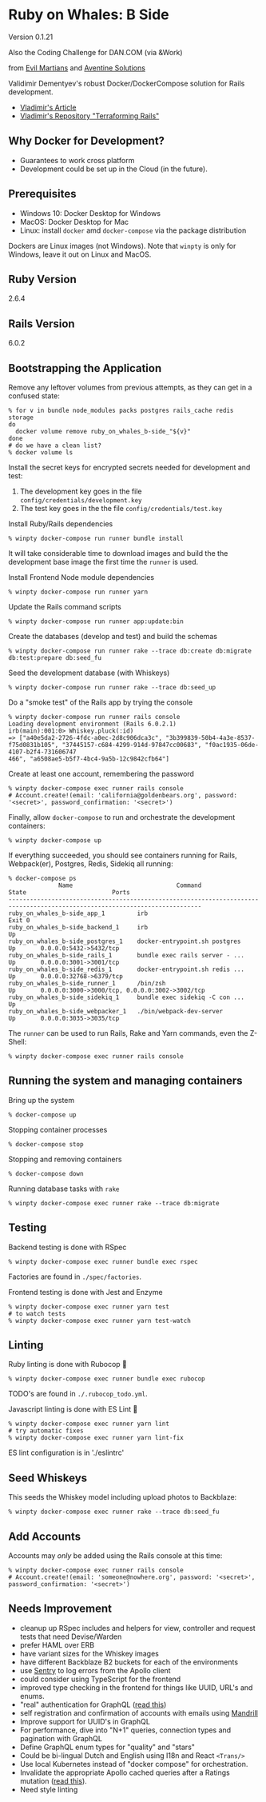 # Ruby on Whales: B Side
Version 0.1.21

Also the Coding Challenge for DAN.COM (via &Work)

from [Evil Martians](https://evilmartians.com/chronicles) and [Aventine Solutions](https://aventine.solutions/)

Validimir Dementyev's robust Docker/DockerCompose solution for Rails development.

* [Vladimir's Article](https://evilmartians.com/chronicles/ruby-on-whales-docker-for-ruby-rails-development)
* [Vladimir's Repository "Terraforming Rails"](https://github.com/evilmartians/terraforming-rails)

## Why Docker for Development?
* Guarantees to work cross platform
* Development could be set up in the Cloud (in the future).

## Prerequisites
* Windows 10: Docker Desktop for Windows
* MacOS: Docker Desktop for Mac
* Linux: install `docker` amd `docker-compose` via the package distribution

Dockers are Linux images (not Windows).
Note that `winpty` is only for Windows, leave it out on Linux and MacOS.

## Ruby Version
2.6.4

## Rails Version
6.0.2

## Bootstrapping the Application
Remove any leftover volumes from previous attempts, as they can get in a confused state:
```shell
% for v in bundle node_modules packs postgres rails_cache redis storage
do
  docker volume remove ruby_on_whales_b-side_"${v}"
done
# do we have a clean list?
% docker volume ls
```

Install the secret keys for encrypted secrets needed for development and test:
1) The development key goes in the file `config/credentials/development.key`
2) The test key goes in the the file `config/credentials/test.key`

Install Ruby/Rails dependencies
```shell
% winpty docker-compose run runner bundle install
```
It will take considerable time to download images and build the the development base image 
the first time the `runner` is used.

Install Frontend Node module dependencies
```shell
% winpty docker-compose run runner yarn
```

Update the Rails command scripts
```shell
% winpty docker-compose run runner app:update:bin
```

Create the databases (develop and test) and build the schemas
```shell
% winpty docker-compose run runner rake --trace db:create db:migrate db:test:prepare db:seed_fu
```

Seed the development database (with Whiskeys)
```shell
% winpty docker-compose run runner rake --trace db:seed_up
```

Do a "smoke test" of the Rails app by trying the console
```shell
% winpty docker-compose run runner rails console
Loading development environment (Rails 6.0.2.1)
irb(main):001:0> Whiskey.pluck(:id)
=> ["a40e5da2-2726-4fdc-a0ec-2d8c906dca3c", "3b399839-50b4-4a3e-8537-f75d0831b105", "37445157-c684-4299-914d-97847cc00683", "f0ac1935-06de-4107-b2f4-731606747
466", "a6508ae5-b5f7-4bc4-9a5b-12c9842cfb64"]
```

Create at least one account, remembering the password
```shell
% winpty docker-compose exec runner rails console
# Account.create!(email: 'california@goldenbears.org', password: '<secret>', password_confirmation: '<secret>')
```

Finally, allow `docker-compose` to run and orchestrate the development containers:
```shell
% winpty docker-compose up
```

If everything succeeded, you should see containers running for Rails, Webpack(er), Postgres, Redis,
Sidekiq all running:
```shell
% docker-compose ps
              Name                             Command               State                        Ports
----------------------------------------------------------------------------------------------------------------------------
ruby_on_whales_b-side_app_1         irb                              Exit 0
ruby_on_whales_b-side_backend_1     irb                              Up
ruby_on_whales_b-side_postgres_1    docker-entrypoint.sh postgres    Up       0.0.0.0:5432->5432/tcp
ruby_on_whales_b-side_rails_1       bundle exec rails server - ...   Up       0.0.0.0:3001->3001/tcp
ruby_on_whales_b-side_redis_1       docker-entrypoint.sh redis ...   Up       0.0.0.0:32768->6379/tcp
ruby_on_whales_b-side_runner_1      /bin/zsh                         Up       0.0.0.0:3000->3000/tcp, 0.0.0.0:3002->3002/tcp
ruby_on_whales_b-side_sidekiq_1     bundle exec sidekiq -C con ...   Up
ruby_on_whales_b-side_webpacker_1   ./bin/webpack-dev-server         Up       0.0.0.0:3035->3035/tcp
```

The `runner` can be used to run Rails, Rake and Yarn commands, even the Z-Shell:

```shell
% winpty docker-compose exec runner rails console
```

## Running the system and managing containers

Bring up the system
```shell
% docker-compose up
```
Stopping container processes
```shell
% docker-compose stop
```
Stopping and removing containers
```shell
% docker-compose down
```
Running database tasks with `rake`
```shell
% winpty docker-compose exec runner rake --trace db:migrate
```

## Testing
Backend testing is done with RSpec
```shell
% winpty docker-compose exec runner bundle exec rspec
```
Factories are found in `./spec/factories`.

Frontend testing is done with Jest and Enzyme
```shell
% winpty docker-compose exec runner yarn test
# to watch tests
% winpty docker-compose exec runner yarn test-watch
```

## Linting
Ruby linting is done with Rubocop :cop:
```shell
% winpty docker-compose exec runner bundle exec rubocop
```
TODO's are found in `./.rubocop_todo.yml`.

Javascript linting is done with ES Lint :cop:
```shell
% winpty docker-compose exec runner yarn lint
# try automatic fixes
% winpty docker-compose exec runner yarn lint-fix
```
ES lint configuration is in './eslintrc'


## Seed Whiskeys
This seeds the Whiskey model including upload photos to Backblaze: 
```shell
% winpty docker-compose exec runner rake --trace db:seed_fu
```

## Add Accounts
Accounts may *only* be added using the Rails console at this time:
```shell
% winpty docker-compose exec runner rails console
# Account.create!(email: 'someone@nowhere.org', password: '<secret>', password_confirmation: '<secret>')
```


## Needs Improvement
* cleanup up RSpec includes and helpers for view, controller and request tests that need Devise/Warden
* prefer HAML over ERB
* have variant sizes for the Whiskey images
* have different Backblaze B2 buckets for each of the environments
* use [Sentry](https://sentry.io) to log errors from the Apollo client
* could consider using TypeScript for the frontend
* improved type checking in the frontend for things like UUID,  URL's and enums.
* "real" authentication for GraphQL ([read this](https://www.howtographql.com/graphql-ruby/4-authentication/))
* self registration and confirmation of accounts with emails using [Mandrill](https://mandrillapp.com)
* Improve support for UUID's in GraphQL
* For performance, dive into "N+1" queries, connection types and pagination with GraphQL
* Define GraphQL enum types for "quality" and "stars"
* Could be bi-lingual Dutch and English using I18n and React `<Trans/>`
* Use local Kubernetes instead of "docker compose" for orchestration.
* Invalidate the appropriate Apollo cached queries after a Ratings mutation 
  ([read this](https://medium.com/@martinseanhunt/how-to-invalidate-cached-data-in-apollo-and-handle-updating-paginated-queries-379e4b9e4698)).
* Need style linting
